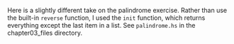 Here is a slightly different take on the palindrome exercise. Rather than use the built-in `reverse` function, I used the `init` function, which returns everything except the last item in a list. See `palindrome.hs` in the chapter03_files directory.
